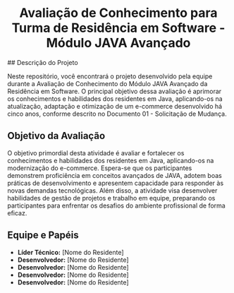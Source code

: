 <h1 align="center">Avaliação de Conhecimento para Turma de Residência em Software - Módulo JAVA Avançado</h1>
<!-- -->
## Descrição do Projeto

Neste repositório, você encontrará o projeto desenvolvido pela equipe durante a Avaliação de Conhecimento do Módulo JAVA Avançado da Residência em Software. O principal objetivo dessa avaliação é aprimorar os conhecimentos e habilidades dos residentes em Java, aplicando-os na atualização, adaptação e otimização de um e-commerce desenvolvido há cinco anos, conforme descrito no Documento 01 - Solicitação de Mudança.

## Objetivo da Avaliação

O objetivo primordial desta atividade é avaliar e fortalecer os conhecimentos e habilidades dos residentes em Java, aplicando-os na modernização do e-commerce. Espera-se que os participantes demonstrem proficiência em conceitos avançados de JAVA, adotem boas práticas de desenvolvimento e apresentem capacidade para responder às novas demandas tecnológicas. Além disso, a atividade visa desenvolver habilidades de gestão de projetos e trabalho em equipe, preparando os participantes para enfrentar os desafios do ambiente profissional de forma eficaz.

## Equipe e Papéis

- **Líder Técnico:** [Nome do Residente]
- **Desenvolvedor:** [Nome do Residente]
- **Desenvolvedor:** [Nome do Residente]
- **Desenvolvedor:** [Nome do Residente]
- **Desenvolvedor:** [Nome do Residente]
